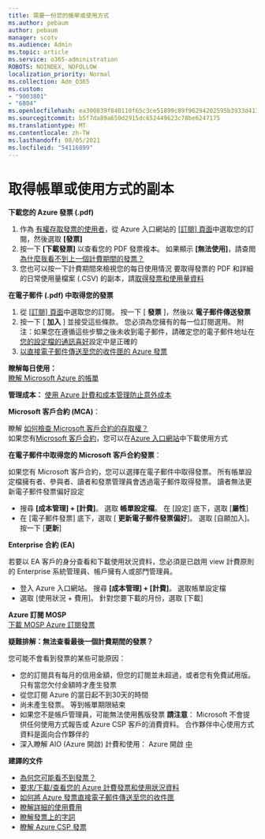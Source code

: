 ```yaml
---
title: 需要一份您的帳單或使用方式
ms.author: pebaum
author: pebaum
manager: scotv
ms.audience: Admin
ms.topic: article
ms.service: o365-administration
ROBOTS: NOINDEX, NOFOLLOW
localization_priority: Normal
ms.collection: Adm_O365
ms.custom:
- "9003801"
- "6804"
ms.openlocfilehash: ea300839f840110f65c3ce51899c89f96294202595b3933d411d6f1803fa7e43
ms.sourcegitcommit: b5f7da89a650d2915dc652449623c78be6247175
ms.translationtype: MT
ms.contentlocale: zh-TW
ms.lasthandoff: 08/05/2021
ms.locfileid: "54116899"
---
```

# <a name="get-a-copy-of-your-bill-or-usage"></a>取得帳單或使用方式的副本

**下載您的 Azure 發票 (.pdf)**

1. 作為 [有權存取發票的使用者](https://docs.microsoft.com/azure/cost-management-billing/manage/manage-billing-access?WT.mc_id=Portal-Microsoft_Azure_Support)，從 Azure 入口網站的 [[訂閱] 頁面](https://portal.azure.com/#blade/Microsoft_Azure_Billing/SubscriptionsBlade)中選取您的訂閱，然後選取 **[發票]**
2. 按一下 **[下載發票]** 以查看您的 PDF 發票複本。 如果顯示 **[無法使用]**，請查閲 [為什麼我看不到上一個計費期間的發票？](https://docs.microsoft.com/azure/cost-management-billing/manage/download-azure-invoice-daily-usage-date?WT.mc_id=Portal-Microsoft_Azure_Support#noinvoice)
3. 您也可以按一下計費期間來檢視您的每日使用情況 要取得發票的 PDF 和詳細的日常使用量檔案 (.CSV) 的副本，請[取得發票和使用量資料](https://docs.microsoft.com/azure/cost-management-billing/manage/download-azure-invoice-daily-usage-date?WT.mc_id=Portal-Microsoft_Azure_Support)

**在電子郵件 (.pdf) 中取得您的發票**

1. 從 [ [訂閱] 頁面](https://ms.portal.azure.com/#blade/Microsoft_Azure_Billing/SubscriptionsBlade)中選取您的訂閱。 按一下 [ **發票** ]，然後以 **電子郵件傳送發票**
2. 按一下 [ **加入** ] 並接受這些條款。 您必須為您擁有的每一位訂閱選用。 附注：如果您在遵循這些步驟之後未收到電子郵件，請確定您的電子郵件地址在[您的設定檔的通訊喜好](https://account.windowsazure.com/profile)設定中是正確的
3. [以直接電子郵件傳送至您的收件匣的 Azure 發票](https://azure.microsoft.com/blog/azure-email-invoices/)

**瞭解每日使用：**  
[瞭解 Microsoft Azure 的帳單](https://docs.microsoft.com/azure/cost-management-billing/understand/review-individual-bill?WT.mc_id=Portal-Microsoft_Azure_Support)  

**管理成本：** [使用 Azure 計費和成本管理防止意外成本](https://docs.microsoft.com/azure/cost-management-billing/manage/getting-started?WT.mc_id=Portal-Microsoft_Azure_Support)  

**Microsoft 客戶合約 (MCA)**：

瞭解  [如何檢查 Microsoft 客戶合約的存取權？](https://docs.microsoft.com/azure/cost-management-billing/manage/download-azure-invoice-daily-usage-date?WT.mc_id=Portal-Microsoft_Azure_Support#check-access-to-a-microsoft-customer-agreement)  
如果您有[Microsoft 客戶合約](https://docs.microsoft.com/azure/cost-management-billing/manage/download-azure-invoice-daily-usage-date?WT.mc_id=Portal-Microsoft_Azure_Support#check-access-to-a-microsoft-customer-agreement)，您可以在[Azure 入口網站](https://portal.azure.com/)中下載使用方式

**在電子郵件中取得您的 Microsoft 客戶合約發票**：

如果您有 Microsoft 客戶合約，您可以選擇在電子郵件中取得發票。 所有帳單設定檔擁有者、參與者、讀者和發票管理員會透過電子郵件取得發票。 讀者無法更新電子郵件發票偏好設定

- 搜尋 **[成本管理] + [計費]**。 選取 **帳單設定檔**。 在 [設定] 底下，選取 [**屬性**]
- 在 [電子郵件發票] 底下，選取 [ **更新電子郵件發票偏好**]。 選取 [自願加入]。 按一下 [**更新**]

**Enterprise 合約 (EA)**

若要以 EA 客戶的身分查看和下載使用狀況資料，您必須是已啟用 view 計費原則的 Enterprise 系統管理員、帳戶擁有人或部門管理員。

- 登入 Azure 入口網站。 搜尋 **[成本管理] + [計費]**。 選取帳單設定檔
- 選取 [使用狀況 + 費用]。 針對您要下載的月份，選取 [下載]

**Azure 訂閱 MOSP**  
[下載 MOSP Azure 訂閱發票](https://docs.microsoft.com/azure/cost-management-billing/understand/download-azure-invoice?WT.mc_id=Portal-Microsoft_Azure_Support#download-your-mosp-azure-subscription-invoice)

**疑難排解：無法查看最後一個計費期間的發票？**

您可能不會看到發票的某些可能原因：

- 您的訂閱具有每月的信用金額，但您的訂閱並未超過，或者您有免費試用版。 只有當您欠付金額時才產生發票
- 從您訂閱 Azure 的當日起不到30天的時間
- 尚未產生發票。 等到帳單期限結束
- 如果您不是帳戶管理員，可能無法使用舊版發票 **請注意**： Microsoft 不會提供任何使用方式報告或 Azure CSP 客戶的消費資料。 合作夥伴中心使用方式資料是面向合作夥伴的
- 深入瞭解 AIO (Azure 開啟) 計費和使用： Azure 開啟 [中](https://azure.microsoft.com/offers/ms-azr-0111p/)

**建譯的文件**

- [為何您可能看不到發票？](https://docs.microsoft.com/azure/cost-management-billing/understand/download-azure-invoice?WT.mc_id=Portal-Microsoft_Azure_Support#noinvoice)
- [要求/下載/查看您的 Azure 計費發票和使用狀況資料](https://docs.microsoft.com/azure/cost-management-billing/manage/download-azure-invoice-daily-usage-date?WT.mc_id=Portal-Microsoft_Azure_Support)
- [如何將 Azure 發票直接電子郵件傳送至您的收件匣](https://docs.microsoft.com/azure/cost-management-billing/manage/download-azure-invoice-daily-usage-date?WT.mc_id=Portal-Microsoft_Azure_Support)
- [瞭解詳細的使用費用](https://docs.microsoft.com/azure/cost-management-billing/understand/review-individual-bill?WT.mc_id=Portal-Microsoft_Azure_Support#csv)
- [瞭解發票上的字詞](https://docs.microsoft.com/azure/cost-management-billing/understand/understand-invoice?WT.mc_id=Portal-Microsoft_Azure_Support)
- [瞭解 Azure CSP 發票](https://docs.microsoft.com/partner-center/azure-plan-lp?WT.mc_id=Portal-Microsoft_Azure_Support)

